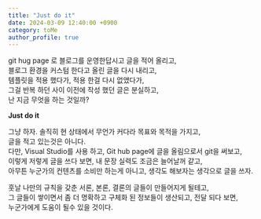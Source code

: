 ```yaml
---
title: "Just do it"
date: 2024-03-09 12:40:00 +0900
category: toMe
author_profile: true
---
```


git hug page 로 블로그를 운영한답시고 글을 적어 올리고,  
블로그 환경을 커스텀 한다고 올린 글을 다시 내리고,  
템플릿을 적용 했다가, 적용 한걸 다시 없앴다가,  
그걸 반복 하던 사이 이전에 작성 했던 글은 분실하고,  
난 지금 무엇을 하는 것일까?  
  
  
**Just do it**

그냥 하자. 솔직히 현 상태에서 무언가 커다라 목표와 목적을 가지고,  
글을 적고 있는것은 아니다.  
다만, Visual Studio를 사용 하고, Git hub page에 글을 올림으로서 git을 써보고,  
이렇게 저렇게 글을 쓰다 보면, 내 문장 실력도 조금은 늘어날꺼 같고,  
아무튼 누군가의 컨텐츠를 소비만 하는게 아니고, 생각도 해보자는 생각으로 글을 쓰자.  
  
훗날 나만의 규칙을 갖춘 서론, 본론, 결론의 글들이 만들어지게 될테고,  
그 글들이 쌓이면서 좀 더 명확하고 구체화 된 정보들이 생산되고, 전달 되다 보면,  
누군가에게 도움이 될수 있을 것이다.  